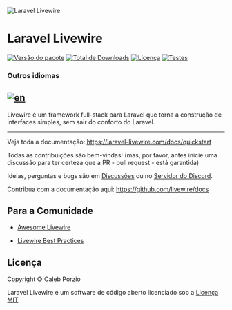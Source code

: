 ![Laravel Livewire](https://avatars.githubusercontent.com/u/51960834?s=100)
# Laravel Livewire
[![Versão do pacote](https://img.shields.io/packagist/v/livewire/livewire)](https://packagist.org/packages/livewire/livewire)
[![Total de Downloads](https://img.shields.io/packagist/dt/livewire/livewire)](https://packagist.org/packages/livewire/livewire)
[![Licença](https://img.shields.io/packagist/l/livewire/livewire)](https://packagist.org/packages/livewire/livewire)
[![Testes](https://github.com/livewire/livewire/actions/workflows/test.yml/badge.svg)](https://github.com/livewire/livewire/actions/workflows/test.yml)

### Outros idiomas
[![en](https://img.shields.io/badge/lang-en-blue.svg)](https://github.com/AudreyTeles/livewire.pt-br/blob/master/README.md)
---

Livewire é um framework full-stack para Laravel que torna a construção de interfaces simples, sem sair do conforto do Laravel.

---
Veja toda a documentação: https://laravel-livewire.com/docs/quickstart

Todas as contribuições são bem-vindas! (mas, por favor, antes inicie uma discussão para ter certeza que a PR - pull request - está garantida)

Ideias, perguntas e bugs são em [Discussões](https://github.com/livewire/livewire/discussions) ou no [Servidor do Discord](https://discord.gg/livewire).

Contribua com a documentação aqui: https://github.com/livewire/docs

## Para a Comunidade

- [Awesome Livewire](https://github.com/imliam/awesome-livewire)

- [Livewire Best Practices](https://github.com/michael-rubel/livewire-best-practices)


## Licença

Copyright © Caleb Porzio

Laravel Livewire é um software de código aberto licenciado sob a [Licença MIT](LICENSE.md)
